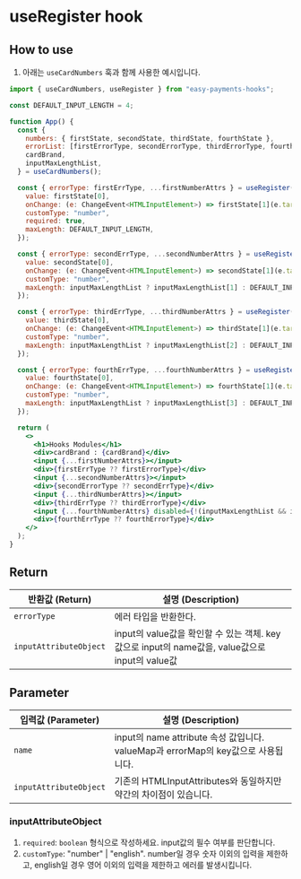 # useRegister hook

## How to use

1. 아래는 `useCardNumbers` 훅과 함께 사용한 예시입니다.

```jsx
import { useCardNumbers, useRegister } from "easy-payments-hooks";

const DEFAULT_INPUT_LENGTH = 4;

function App() {
  const {
    numbers: { firstState, secondState, thirdState, fourthState },
    errorList: [firstErrorType, secondErrorType, thirdErrorType, fourthErrorType],
    cardBrand,
    inputMaxLengthList,
  } = useCardNumbers();

  const { errorType: firstErrType, ...firstNumberAttrs } = useRegister("firstNumber", {
    value: firstState[0],
    onChange: (e: ChangeEvent<HTMLInputElement>) => firstState[1](e.target.value),
    customType: "number",
    required: true,
    maxLength: DEFAULT_INPUT_LENGTH,
  });

  const { errorType: secondErrType, ...secondNumberAttrs } = useRegister("secondNumber", {
    value: secondState[0],
    onChange: (e: ChangeEvent<HTMLInputElement>) => secondState[1](e.target.value),
    customType: "number",
    maxLength: inputMaxLengthList ? inputMaxLengthList[1] : DEFAULT_INPUT_LENGTH,
  });

  const { errorType: thirdErrType, ...thirdNumberAttrs } = useRegister("secondNumber", {
    value: thirdState[0],
    onChange: (e: ChangeEvent<HTMLInputElement>) => thirdState[1](e.target.value),
    customType: "number",
    maxLength: inputMaxLengthList ? inputMaxLengthList[2] : DEFAULT_INPUT_LENGTH,
  });

  const { errorType: fourthErrType, ...fourthNumberAttrs } = useRegister("secondNumber", {
    value: fourthState[0],
    onChange: (e: ChangeEvent<HTMLInputElement>) => fourthState[1](e.target.value),
    customType: "number",
    maxLength: inputMaxLengthList ? inputMaxLengthList[3] : DEFAULT_INPUT_LENGTH,
  });

  return (
    <>
      <h1>Hooks Modules</h1>
      <div>cardBrand : {cardBrand}</div>
      <input {...firstNumberAttrs}></input>
      <div>{firstErrType ?? firstErrorType}</div>
      <input {...secondNumberAttrs}></input>
      <div>{secondErrorType ?? secondErrType}</div>
      <input {...thirdNumberAttrs}></input>
      <div>{thirdErrType ?? thirdErrorType}</div>
      <input {...fourthNumberAttrs} disabled={!(inputMaxLengthList && inputMaxLengthList[3])}></input>
      <div>{fourthErrType ?? fourthErrorType}</div>
    </>
  );
}
```

## Return

| 반환값 (Return)        | 설명 (Description)                                                                             |
| ---------------------- | ---------------------------------------------------------------------------------------------- |
| `errorType`            | 에러 타입을 반환한다.                                                                          |
| `inputAttributeObject` | input의 value값을 확인할 수 있는 객체. key값으로 input의 name값을, value값으로 input의 value값 |

## Parameter

| 입력값 (Parameter)     | 설명 (Description)                                                                |
| ---------------------- | --------------------------------------------------------------------------------- |
| `name`                 | input의 name attribute 속성 값입니다. valueMap과 errorMap의 key값으로 사용됩니다. |
| `inputAttributeObject` | 기존의 HTMLInputAttributes와 동일하지만 약간의 차이점이 있습니다.                 |

### inputAttributeObject

1. `required`: `boolean` 형식으로 작성하세요. input값의 필수 여부를 판단합니다.
2. `customType`: "number" | "english". number일 경우 숫자 이외의 입력을 제한하고, english일 경우 영어 이외의 입력을 제한하고 에러를 발생시킵니다.
